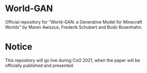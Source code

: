 # World-GAN
Official repository for "World-GAN: a Generative Model for Minecraft Worlds" by Maren Awiszus, Frederik Schubert and Bodo Rosenhahn. 

# Notice
This repository will go live during CoG 2021, when the paper will be officially published and presented.
